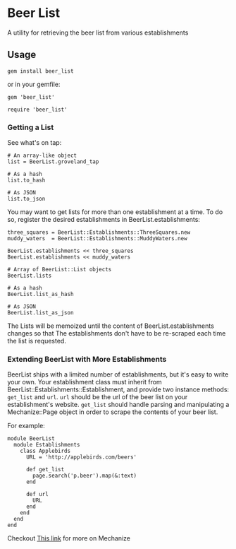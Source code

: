 # Beer List

A utility for retrieving the beer list from various establishments

## Usage

`gem install beer_list`

or in your gemfile:

`gem 'beer_list'`


`require 'beer_list'`

### Getting a List

See what's on tap:

```
# An array-like object
list = BeerList.groveland_tap

# As a hash
list.to_hash

# As JSON
list.to_json
```

You may want to get lists for more than one establishment at a time. To do so, register
the desired establishments in BeerList.establishments:

```
three_squares = BeerList::Establishments::ThreeSquares.new
muddy_waters  = BeerList::Establishments::MuddyWaters.new

BeerList.establishments << three_squares
BeerList.establishments << muddy_waters

# Array of BeerList::List objects
BeerList.lists

# As a hash
BeerList.list_as_hash

# As JSON
BeerList.list_as_json
```

The Lists will be memoized until the content of BeerList.establishments changes so that
The establishments don't have to be re-scraped each time the list is requested.

### Extending BeerList with More Establishments

BeerList ships with a limited number of establishments, but it's easy to write your own.
Your establishment class must inherit from BeerList::Establishments::Establishment,
and provide two instance methods: `get_list` and `url`. `url` should be the url of the beer list on your establishment's website. `get_list` should handle parsing and 
manipulating a Mechanize::Page object in order to scrape the contents of your beer list.

For example:

```
module BeerList
  module Establishments
    class Applebirds
      URL = 'http://applebirds.com/beers'

      def get_list
        page.search('p.beer').map(&:text)
      end

      def url
        URL
      end
    end
  end
end
```

Checkout [This link](http://mechanize.rubyforge.org/) for more on Mechanize
